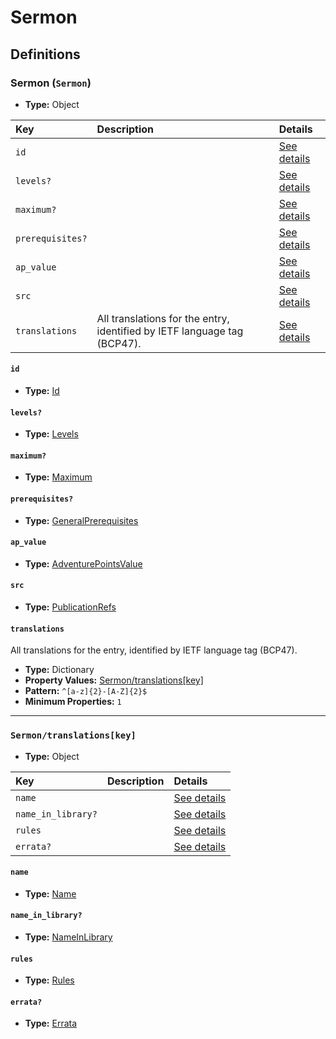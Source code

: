 # Sermon

## Definitions

### <a name="Sermon"></a> Sermon (`Sermon`)

- **Type:** Object

Key | Description | Details
:-- | :-- | :--
`id` |  | <a href="#Sermon/id">See details</a>
`levels?` |  | <a href="#Sermon/levels">See details</a>
`maximum?` |  | <a href="#Sermon/maximum">See details</a>
`prerequisites?` |  | <a href="#Sermon/prerequisites">See details</a>
`ap_value` |  | <a href="#Sermon/ap_value">See details</a>
`src` |  | <a href="#Sermon/src">See details</a>
`translations` | All translations for the entry, identified by IETF language tag (BCP47). | <a href="#Sermon/translations">See details</a>

#### <a name="Sermon/id"></a> `id`

- **Type:** <a href="../_Activatable.md#Id">Id</a>

#### <a name="Sermon/levels"></a> `levels?`

- **Type:** <a href="../_Activatable.md#Levels">Levels</a>

#### <a name="Sermon/maximum"></a> `maximum?`

- **Type:** <a href="../_Activatable.md#Maximum">Maximum</a>

#### <a name="Sermon/prerequisites"></a> `prerequisites?`

- **Type:** <a href="../_Prerequisite.md#GeneralPrerequisites">GeneralPrerequisites</a>

#### <a name="Sermon/ap_value"></a> `ap_value`

- **Type:** <a href="../_Activatable.md#AdventurePointsValue">AdventurePointsValue</a>

#### <a name="Sermon/src"></a> `src`

- **Type:** <a href="../source/_PublicationRef.md#PublicationRefs">PublicationRefs</a>

#### <a name="Sermon/translations"></a> `translations`

All translations for the entry, identified by IETF language tag (BCP47).

- **Type:** Dictionary
- **Property Values:** <a href="#Sermon/translations[key]">Sermon/translations[key]</a>
- **Pattern:** `^[a-z]{2}-[A-Z]{2}$`
- **Minimum Properties:** `1`

---

### <a name="Sermon/translations[key]"></a> `Sermon/translations[key]`

- **Type:** Object

Key | Description | Details
:-- | :-- | :--
`name` |  | <a href="#Sermon/translations[key]/name">See details</a>
`name_in_library?` |  | <a href="#Sermon/translations[key]/name_in_library">See details</a>
`rules` |  | <a href="#Sermon/translations[key]/rules">See details</a>
`errata?` |  | <a href="#Sermon/translations[key]/errata">See details</a>

#### <a name="Sermon/translations[key]/name"></a> `name`

- **Type:** <a href="../_Activatable.md#Name">Name</a>

#### <a name="Sermon/translations[key]/name_in_library"></a> `name_in_library?`

- **Type:** <a href="../_Activatable.md#NameInLibrary">NameInLibrary</a>

#### <a name="Sermon/translations[key]/rules"></a> `rules`

- **Type:** <a href="../_Activatable.md#Rules">Rules</a>

#### <a name="Sermon/translations[key]/errata"></a> `errata?`

- **Type:** <a href="../source/_Erratum.md#Errata">Errata</a>

